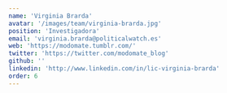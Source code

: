 ```yaml
---
name: 'Virginia Brarda'
avatar: '/images/team/virginia-brarda.jpg'
position: 'Investigadora'
email: 'virginia.brarda@politicalwatch.es'
web: 'https://modomate.tumblr.com/'
twitter: 'https://twitter.com/modomate_blog'
github: ''
linkedin: 'http://www.linkedin.com/in/lic-virginia-brarda'
order: 6
---
```


